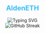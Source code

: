 <div align="center">
  <h2 style="color: #36BCF7;">AldenETH</h2>

  <a>
    <img src="https://readme-typing-svg.demolab.com?font=Fira+Code&pause=1000&width=535&lines=Full-Stack+Web+App+%26+Blockchain+Developer;Focused+on+automation%2C+AI%2C+and+optimization;Exploring+AI-driven+automation+and+databases;Always+learning%2C+building%2C+and+collaborating" alt="Typing SVG" />
  </a>

  <br />

  <a>
    <img src="https://streak-stats.demolab.com?user=AldenETH&theme=highcontrast&card_width=535" alt="GitHub Streak" />
  </a>
  
  <br />
</div>
